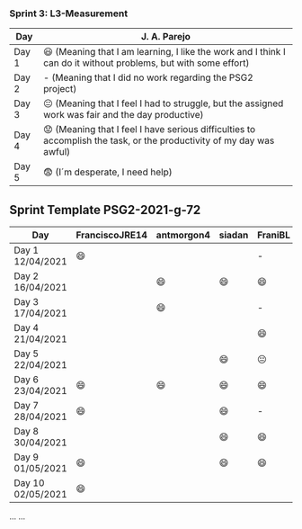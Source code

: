 
### Sprint 3: L3-Measurement 

| Day           | J. A. Parejo  |
| ------------- | ------------- |
| Day 1         |    :smiley: (Meaning that I am learning, I like the work and I think I can do it without problems, but with some effort) |
| Day 2         |    - (Meaning that I did no work regarding the PSG2 project)           |
| Day 3         |    :neutral_face:  (Meaning that I feel I had to struggle, but the assigned work was fair and the day productive)          |:fearful:
| Day 4         |    :worried: (Meaning that I feel I have serious difficulties to accomplish the task, or the productivity of my day was awful)           |
| Day 5         |    :fearful:   (I´m desperate, I need help)        |


## Sprint Template PSG2-2021-g-72

| Day                     | FranciscoJRE14  | antmorgon4     |       siadan     |     FraniBL     | DiegoHill      |
| -------------           | -------------   | -------------  | -------------    | -------------   | -------------  | 
| Day 1  12/04/2021       | :smile:         |                |                  | -               |                |               
| Day 2  16/04/2021       |                 | :smile:        | :smile:          | :smile:         | :smile:        |                
| Day 3  17/04/2021       |                 | :smile:        |                  | -               |                |
| Day 4  21/04/2021       |                 |                |                  | :smile:         | :smile:        |
| Day 5  22/04/2021       |                 |                | :smile:          | :neutral_face:  |                |  
| Day 6  23/04/2021       |   :smile:       | :smile:        | :smile:          | :smile:         | :neutral_face: |
| Day 7  28/04/2021       |   :smile:       |                | :smile:          | -               |                |
| Day 8  30/04/2021       |                 |                | :smile:          | :smile:         |                |
| Day 9  01/05/2021       | :smile:         |                | :smile:          | :smile:         |                |
| Day 10 02/05/2021       | :smile:         |                |                  |                 |                |
...
...
